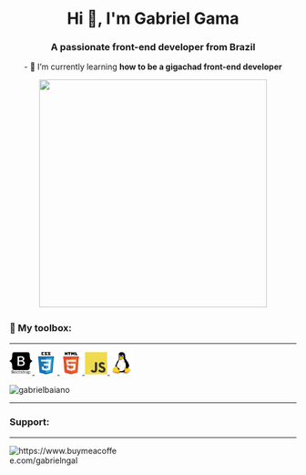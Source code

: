 <h1 align="center">Hi 👋, I'm Gabriel Gama</h1>
<h3 align="center">A passionate front-end developer from Brazil</h3>

<div align="center" display="flex">
<p> - 🌱 I’m currently learning <b>how to be a gigachad front-end developer</b> </p>
 <img width="400" height="400" src="https://cdn3.emoji.gg/emojis/7078-richardchad.gif"/>
</div>


<h3 align="left">🧰  My toolbox:</h3>
<hr/>
<p align="left"> <a href="https://getbootstrap.com" target="_blank" rel="noreferrer"> <img src="https://raw.githubusercontent.com/devicons/devicon/master/icons/bootstrap/bootstrap-plain-wordmark.svg" alt="bootstrap" width="40" height="40"/> </a> <a href="https://www.w3schools.com/css/" target="_blank" rel="noreferrer"> <img src="https://raw.githubusercontent.com/devicons/devicon/master/icons/css3/css3-original-wordmark.svg" alt="css3" width="40" height="40"/> </a> <a href="https://www.w3.org/html/" target="_blank" rel="noreferrer"> <img src="https://raw.githubusercontent.com/devicons/devicon/master/icons/html5/html5-original-wordmark.svg" alt="html5" width="40" height="40"/> </a> <a href="https://developer.mozilla.org/en-US/docs/Web/JavaScript" target="_blank" rel="noreferrer"> <img src="https://raw.githubusercontent.com/devicons/devicon/master/icons/javascript/javascript-original.svg" alt="javascript" width="40" height="40"/> </a> <a href="https://www.linux.org/" target="_blank" rel="noreferrer"> <img src="https://raw.githubusercontent.com/devicons/devicon/master/icons/linux/linux-original.svg" alt="linux" width="40" height="40"/> </a> </p>
<p><img align="center" src="https://github-readme-stats.vercel.app/api/top-langs?username=gabrielbaiano&show_icons=true&locale=en&layout=compact" alt="gabrielbaiano" /></p>

<hr/>

<h3 align="left">Support:</h3>
<hr/>
<p><a href="https://www.buymeacoffee.com/https://www.buymeacoffee.com/gabrielngal"> <img align="left" src="https://cdn.buymeacoffee.com/buttons/v2/default-yellow.png" height="40" width="190" alt="https://www.buymeacoffee.com/gabrielngal" /></a></p><br><br>

